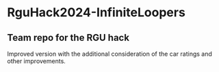 # RguHack2024-InfiniteLoopers
## Team repo for the RGU hack

Improved version with the additional consideration of the car ratings and other improvements. 
